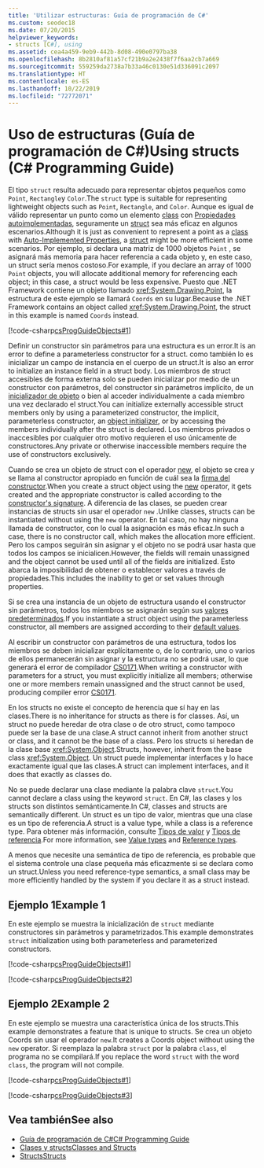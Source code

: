 ```yaml
---
title: 'Utilizar estructuras: Guía de programación de C#'
ms.custom: seodec18
ms.date: 07/20/2015
helpviewer_keywords:
- structs [C#], using
ms.assetid: cea4a459-9eb9-442b-8d08-490e0797ba38
ms.openlocfilehash: 8b2810af81a57cf21b9a2e2438f7f6aa2cb7a669
ms.sourcegitcommit: 559259da2738a7b33a46c0130e51d336091c2097
ms.translationtype: HT
ms.contentlocale: es-ES
ms.lasthandoff: 10/22/2019
ms.locfileid: "72772071"
---
```

# <a name="using-structs-c-programming-guide"></a><span data-ttu-id="1fd60-102">Uso de estructuras (Guía de programación de C#)</span><span class="sxs-lookup"><span data-stu-id="1fd60-102">Using structs (C# Programming Guide)</span></span>

<span data-ttu-id="1fd60-103">El tipo `struct` resulta adecuado para representar objetos pequeños como `Point`, `Rectangle`y `Color`.</span><span class="sxs-lookup"><span data-stu-id="1fd60-103">The `struct` type is suitable for representing lightweight objects such as `Point`, `Rectangle`, and `Color`.</span></span> <span data-ttu-id="1fd60-104">Aunque es igual de válido representar un punto como un elemento [class](../../language-reference/keywords/class.md) con [Propiedades autoimplementadas](./auto-implemented-properties.md), seguramente un [struct](../../language-reference/keywords/struct.md) sea más eficaz en algunos escenarios.</span><span class="sxs-lookup"><span data-stu-id="1fd60-104">Although it is just as convenient to represent a point as a [class](../../language-reference/keywords/class.md) with [Auto-Implemented Properties](./auto-implemented-properties.md), a [struct](../../language-reference/keywords/struct.md) might be more efficient in some scenarios.</span></span> <span data-ttu-id="1fd60-105">Por ejemplo, si declara una matriz de 1000 objetos `Point` , se asignará más memoria para hacer referencia a cada objeto y, en este caso, un struct sería menos costoso.</span><span class="sxs-lookup"><span data-stu-id="1fd60-105">For example, if you declare an array of 1000 `Point` objects, you will allocate additional memory for referencing each object; in this case, a struct would be less expensive.</span></span> <span data-ttu-id="1fd60-106">Puesto que .NET Framework contiene un objeto llamado <xref:System.Drawing.Point>, la estructura de este ejemplo se llamará `Coords` en su lugar.</span><span class="sxs-lookup"><span data-stu-id="1fd60-106">Because the .NET Framework contains an object called <xref:System.Drawing.Point>, the struct in this example is named `Coords` instead.</span></span>

[!code-csharp[csProgGuideObjects#1](~/samples/snippets/csharp/VS_Snippets_VBCSharp/csProgGuideObjects/CS/Objects.cs#1)]

<span data-ttu-id="1fd60-107">Definir un constructor sin parámetros para una estructura es un error.</span><span class="sxs-lookup"><span data-stu-id="1fd60-107">It is an error to define a parameterless constructor for a struct.</span></span> <span data-ttu-id="1fd60-108">como también lo es inicializar un campo de instancia en el cuerpo de un struct.</span><span class="sxs-lookup"><span data-stu-id="1fd60-108">It is also an error to initialize an instance field in a struct body.</span></span> <span data-ttu-id="1fd60-109">Los miembros de struct accesibles de forma externa solo se pueden inicializar por medio de un constructor con parámetros, del constructor sin parámetros implícito, de un [inicializador de objeto](object-and-collection-initializers.md) o bien al acceder individualmente a cada miembro una vez declarado el struct.</span><span class="sxs-lookup"><span data-stu-id="1fd60-109">You can initialize externally accessible struct members only by using a parameterized constructor, the implicit, parameterless constructor, an [object initializer](object-and-collection-initializers.md), or by accessing the members individually after the struct is declared.</span></span> <span data-ttu-id="1fd60-110">Los miembros privados o inaccesibles por cualquier otro motivo requieren el uso únicamente de constructores.</span><span class="sxs-lookup"><span data-stu-id="1fd60-110">Any private or otherwise inaccessible members require the use of constructors exclusively.</span></span>

<span data-ttu-id="1fd60-111">Cuando se crea un objeto de struct con el operador [new](../../language-reference/operators/new-operator.md), el objeto se crea y se llama al constructor apropiado en función de cuál sea la [firma del constructor](constructors.md#constructor-syntax).</span><span class="sxs-lookup"><span data-stu-id="1fd60-111">When you create a struct object using the [new](../../language-reference/operators/new-operator.md) operator, it gets created and the appropriate constructor is called according to the [constructor's signature](constructors.md#constructor-syntax).</span></span> <span data-ttu-id="1fd60-112">A diferencia de las clases, se pueden crear instancias de structs sin usar el operador `new` .</span><span class="sxs-lookup"><span data-stu-id="1fd60-112">Unlike classes, structs can be instantiated without using the `new` operator.</span></span> <span data-ttu-id="1fd60-113">En tal caso, no hay ninguna llamada de constructor, con lo cual la asignación es más eficaz.</span><span class="sxs-lookup"><span data-stu-id="1fd60-113">In such a case, there is no constructor call, which makes the allocation more efficient.</span></span> <span data-ttu-id="1fd60-114">Pero los campos seguirán sin asignar y el objeto no se podrá usar hasta que todos los campos se inicialicen.</span><span class="sxs-lookup"><span data-stu-id="1fd60-114">However, the fields will remain unassigned and the object cannot be used until all of the fields are initialized.</span></span> <span data-ttu-id="1fd60-115">Esto abarca la imposibilidad de obtener o establecer valores a través de propiedades.</span><span class="sxs-lookup"><span data-stu-id="1fd60-115">This includes the inability to get or set values through properties.</span></span>

<span data-ttu-id="1fd60-116">Si se crea una instancia de un objeto de estructura usando el constructor sin parámetros, todos los miembros se asignarán según sus [valores predeterminados](../../language-reference/keywords/default-values-table.md).</span><span class="sxs-lookup"><span data-stu-id="1fd60-116">If you instantiate a struct object using the parameterless constructor, all members are assigned according to their [default values](../../language-reference/keywords/default-values-table.md).</span></span>

<span data-ttu-id="1fd60-117">Al escribir un constructor con parámetros de una estructura, todos los miembros se deben inicializar explícitamente o, de lo contrario, uno o varios de ellos permanecerán sin asignar y la estructura no se podrá usar, lo que generará el error de compilador [CS0171](../../misc/cs0171.md).</span><span class="sxs-lookup"><span data-stu-id="1fd60-117">When writing a constructor with parameters for a struct, you must explicitly initialize all members; otherwise one or more members remain unassigned and the struct cannot be used, producing compiler error [CS0171](../../misc/cs0171.md).</span></span>

<span data-ttu-id="1fd60-118">En los structs no existe el concepto de herencia que sí hay en las clases.</span><span class="sxs-lookup"><span data-stu-id="1fd60-118">There is no inheritance for structs as there is for classes.</span></span> <span data-ttu-id="1fd60-119">Así, un struct no puede heredar de otra clase o de otro struct, como tampoco puede ser la base de una clase.</span><span class="sxs-lookup"><span data-stu-id="1fd60-119">A struct cannot inherit from another struct or class, and it cannot be the base of a class.</span></span> <span data-ttu-id="1fd60-120">Pero los structs sí heredan de la clase base <xref:System.Object>.</span><span class="sxs-lookup"><span data-stu-id="1fd60-120">Structs, however, inherit from the base class <xref:System.Object>.</span></span> <span data-ttu-id="1fd60-121">Un struct puede implementar interfaces y lo hace exactamente igual que las clases.</span><span class="sxs-lookup"><span data-stu-id="1fd60-121">A struct can implement interfaces, and it does that exactly as classes do.</span></span>

<span data-ttu-id="1fd60-122">No se puede declarar una clase mediante la palabra clave `struct`.</span><span class="sxs-lookup"><span data-stu-id="1fd60-122">You cannot declare a class using the keyword `struct`.</span></span> <span data-ttu-id="1fd60-123">En C#, las clases y los structs son distintos semánticamente.</span><span class="sxs-lookup"><span data-stu-id="1fd60-123">In C#, classes and structs are semantically different.</span></span> <span data-ttu-id="1fd60-124">Un struct es un tipo de valor, mientras que una clase es un tipo de referencia.</span><span class="sxs-lookup"><span data-stu-id="1fd60-124">A struct is a value type, while a class is a reference type.</span></span> <span data-ttu-id="1fd60-125">Para obtener más información, consulte [Tipos de valor](../../language-reference/keywords/value-types.md) y [Tipos de referencia](../../language-reference/keywords/reference-types.md).</span><span class="sxs-lookup"><span data-stu-id="1fd60-125">For more information, see [Value types](../../language-reference/keywords/value-types.md) and [Reference types](../../language-reference/keywords/reference-types.md).</span></span>

<span data-ttu-id="1fd60-126">A menos que necesite una semántica de tipo de referencia, es probable que el sistema controle una clase pequeña más eficazmente si se declara como un struct.</span><span class="sxs-lookup"><span data-stu-id="1fd60-126">Unless you need reference-type semantics, a small class may be more efficiently handled by the system if you declare it as a struct instead.</span></span>

## <a name="example-1"></a><span data-ttu-id="1fd60-127">Ejemplo 1</span><span class="sxs-lookup"><span data-stu-id="1fd60-127">Example 1</span></span>

<span data-ttu-id="1fd60-128">En este ejemplo se muestra la inicialización de `struct` mediante constructores sin parámetros y parametrizados.</span><span class="sxs-lookup"><span data-stu-id="1fd60-128">This example demonstrates `struct` initialization using both parameterless and parameterized constructors.</span></span>

[!code-csharp[csProgGuideObjects#1](~/samples/snippets/csharp/VS_Snippets_VBCSharp/csProgGuideObjects/CS/Objects.cs#1)]

[!code-csharp[csProgGuideObjects#2](~/samples/snippets/csharp/VS_Snippets_VBCSharp/csProgGuideObjects/CS/Objects.cs#2)]

## <a name="example-2"></a><span data-ttu-id="1fd60-129">Ejemplo 2</span><span class="sxs-lookup"><span data-stu-id="1fd60-129">Example 2</span></span>

<span data-ttu-id="1fd60-130">En este ejemplo se muestra una característica única de los structs.</span><span class="sxs-lookup"><span data-stu-id="1fd60-130">This example demonstrates a feature that is unique to structs.</span></span> <span data-ttu-id="1fd60-131">Se crea un objeto Coords sin usar el operador `new`.</span><span class="sxs-lookup"><span data-stu-id="1fd60-131">It creates a Coords object without using the `new` operator.</span></span> <span data-ttu-id="1fd60-132">Si reemplaza la palabra `struct` por la palabra `class`, el programa no se compilará.</span><span class="sxs-lookup"><span data-stu-id="1fd60-132">If you replace the word `struct` with the word `class`, the program will not compile.</span></span>

[!code-csharp[csProgGuideObjects#1](~/samples/snippets/csharp/VS_Snippets_VBCSharp/csProgGuideObjects/CS/Objects.cs#1)]

[!code-csharp[csProgGuideObjects#3](~/samples/snippets/csharp/VS_Snippets_VBCSharp/csProgGuideObjects/CS/Objects.cs#3)]

## <a name="see-also"></a><span data-ttu-id="1fd60-133">Vea también</span><span class="sxs-lookup"><span data-stu-id="1fd60-133">See also</span></span>

- [<span data-ttu-id="1fd60-134">Guía de programación de C#</span><span class="sxs-lookup"><span data-stu-id="1fd60-134">C# Programming Guide</span></span>](../index.md)
- [<span data-ttu-id="1fd60-135">Clases y structs</span><span class="sxs-lookup"><span data-stu-id="1fd60-135">Classes and Structs</span></span>](index.md)
- [<span data-ttu-id="1fd60-136">Structs</span><span class="sxs-lookup"><span data-stu-id="1fd60-136">Structs</span></span>](structs.md)

